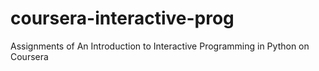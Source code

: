 coursera-interactive-prog
=========================

Assignments of An Introduction to Interactive Programming in Python on Coursera
